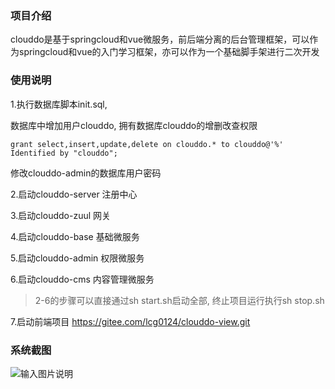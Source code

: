 ### 项目介绍

   clouddo是基于springcloud和vue微服务，前后端分离的后台管理框架，可以作为springcloud和vue的入门学习框架，亦可以作为一个基础脚手架进行二次开发

### 使用说明


1.执行数据库脚本init.sql,

数据库中增加用户clouddo, 拥有数据库clouddo的增删改查权限

`grant select,insert,update,delete on clouddo.* to clouddo@'%' Identified by "clouddo";`

修改clouddo-admin的数据库用户密码

2.启动clouddo-server 注册中心

3.启动clouddo-zuul 网关

4.启动clouddo-base 基础微服务

5.启动clouddo-admin 权限微服务

6.启动clouddo-cms 内容管理微服务

> 2-6的步骤可以直接通过sh start.sh启动全部, 
终止项目运行执行sh stop.sh

7.启动前端项目 https://gitee.com/lcg0124/clouddo-view.git
### 系统截图
![输入图片说明](https://gitee.com/uploads/images/2018/0525/154945_23b93b75_1204498.png "屏幕截图.png")
